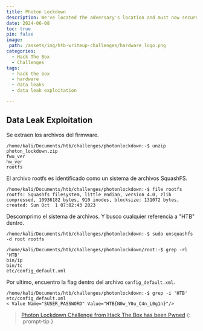 ```yaml
---
title: Photon Lockdown
description: We've located the adversary's location and must now secure access to their Optical Network Terminal to disable their internet connection. Fortunately, we've obtained a copy of the device's firmware, which is suspected to contain hardcoded credentials. Can you extract the password from it?
date: 2024-06-08
toc: true
pin: false
image:
 path: /assets/img/htb-writeup-challenges/hardware_logo.png
categories:
  - Hack The Box
  - Challenges
tags:
  - hack the box
  - hardware
  - data leaks
  - data leak exploitation

---
```

## Data Leak Exploitation

Se extraen los archivos del firmware.

```terminal
/home/kali/Documents/htb/challenges/photonlockdown:-$ unzip photon_lockdown.zip
fwu_ver
hw_ver
rootfs
```

El archivo rootfs es identificado como un sistema de archivos SquashFS.

```terminal
/home/kali/Documents/htb/challenges/photonlockdown:-$ file rootfs
rootfs: Squashfs filesystem, little endian, version 4.0, zlib compressed, 10936182 bytes, 910 inodes, blocksize: 131072 bytes, created: Sun Oct  1 07:02:43 2023
```

Descomprimo el sistema de archivos. Y busco cualquier referencia a "HTB" dentro.

```terminal
/home/kali/Documents/htb/challenges/photonlockdown:-$ sudo unsquashfs -d root rootfs

/home/kali/Documents/htb/challenges/photonlockdown/root:-$ grep -rl 'HTB'
bin/ip
bin/tc
etc/config_default.xml
```

Por ultimo, encuentro la flag dentro del archivo `config_default.xml`.

```terminal
/home/kali/Documents/htb/challenges/photonlockdown:-$ grep -i 'HTB' etc/config_default.xml
< Value Name="SUSER_PASSWORD" Value="HTB{N0w_Y0u_C4n_L0g1n}"/>
```

> <a href="https://www.hackthebox.com/achievement/challenge/1521382/548" target="_blank">Photon Lockdown Challenge from Hack The Box has been Pwned</a>
{: .prompt-tip }